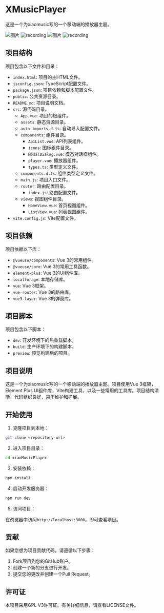 # XMusicPlayer

这是一个为xiaomusic写的一个移动端的播放器主题。


![图片](https://github.com/user-attachments/assets/2813023d-6821-4c89-b8f7-fcbe32341b2a) ![recording](https://github.com/user-attachments/assets/2dd27718-3070-42d5-b12c-8f4a42976f17) ![图片](https://github.com/user-attachments/assets/61b7bd24-2068-483f-96c9-eb1233aafa11) ![recording](https://github.com/user-attachments/assets/c394045f-ef05-4bbb-b74f-3e5985cd75f7)


## 项目结构

项目包含以下文件和目录：

- `index.html`: 项目的主HTML文件。
- `jsconfig.json`: TypeScript配置文件。
- `package.json`: 项目依赖和脚本配置文件。
- `public`: 公共资源目录。
- `README.md`: 项目说明文档。
- `src`: 源代码目录。
  - `App.vue`: 项目的根组件。
  - `assets`: 静态资源目录。
  - `auto-imports.d.ts`: 自动导入配置文件。
  - `components`: 组件目录。
    - `ApiList.vue`: API列表组件。
    - `icons`: 图标组件目录。
    - `ModalDialog.vue`: 模态对话框组件。
    - `player.vue`: 播放器组件。
    - `types.ts`: 类型定义文件。
  - `components.d.ts`: 组件类型定义文件。
  - `main.js`: 项目入口文件。
  - `router`: 路由配置目录。
    - `index.js`: 路由配置文件。
  - `views`: 视图组件目录。
    - `HomeView.vue`: 首页视图组件。
    - `ListView.vue`: 列表视图组件。
- `vite.config.js`: Vite配置文件。

## 项目依赖

项目依赖以下库：

- `@vueuse/components`: Vue 3的常用组件。
- `@vueuse/core`: Vue 3的常用工具函数。
- `element-plus`: Vue 3的UI组件库。
- `localforage`: 本地存储库。
- `vue`: Vue 3框架。
- `vue-router`: Vue 3的路由库。
- `vue3-layer`: Vue 3的弹窗库。

## 项目脚本

项目包含以下脚本：

- `dev`: 开发环境下的热重载脚本。
- `build`: 生产环境下的构建脚本。
- `preview`: 预览构建后的项目。

## 项目说明

这是一个为xiaomusic写的一个移动端的播放器主题。项目使用Vue 3框架，Element Plus UI组件库，Vite构建工具，以及一些常用的工具库。项目结构清晰，代码组织良好，易于维护和扩展。

## 开始使用

1. 克隆项目到本地：

```bash
git clone <repository-url>
```

2. 进入项目目录：

```bash
cd xiaoMusicPlayer
```

3. 安装依赖：

```bash
npm install
```

4. 启动开发服务器：

```bash
npm run dev
```

5. 访问项目：

在浏览器中访问`http://localhost:3000`，即可查看项目。

## 贡献

如果您想为项目贡献代码，请遵循以下步骤：

1. Fork项目到您的GitHub账户。
2. 创建一个新的分支进行开发。
3. 提交您的更改并创建一个Pull Request。

## 许可证

本项目采用GPL V3许可证。有关详细信息，请查看LICENSE文件。
